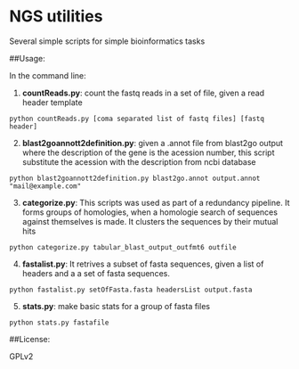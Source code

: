 # NGS utilities

Several simple scripts for simple bioinformatics tasks


##Usage:

In the command line:

1. **countReads.py**: count the fastq reads in a set of file, given a read header template
<pre><code>python countReads.py [coma separated list of fastq files] [fastq header]
</code></pre>

2. **blast2goannott2definition.py**: given a .annot file from blast2go output where the description of the gene is the acession number, this script substitute the acession with the description from ncbi database
<pre><code>python blast2goannott2definition.py blast2go.annot output.annot "mail@example.com"
</code></pre>

3. **categorize.py**: This scripts was used as part of a redundancy pipeline. It forms groups of homologies, when a homologie search of sequences against themselves is made. It clusters the sequences by their mutual hits
<pre><code>python categorize.py tabular_blast_output_outfmt6 outfile
</code></pre>

4. **fastalist.py**: It retrives a subset of fasta sequences, given a list of headers and a a set of fasta sequences.
<pre><code>python fastalist.py setOfFasta.fasta headersList output.fasta
</code></pre>

5. **stats.py**: make basic stats for a group of fasta files
<pre><code>python stats.py fastafile
</code></pre>


##License:

GPLv2


